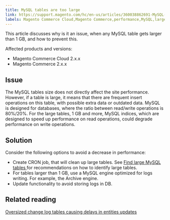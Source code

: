 ```yaml
---
title: MySQL tables are too large
link: https://support.magento.com/hc/en-us/articles/360038862691-MySQL-tables-are-too-large
labels: Magento Commerce Cloud,Magento Commerce,performance,MySQL,large tables,2.x.x,how to
---
```


This article discusses why is it an issue, when any MySQL table gets larger than 1 GB, and how to prevent this.

Affected products and versions:

* Magento Commerce Cloud  2.x.x
* Magento Commerce 2.x.x

## Issue

The MySQL tables size does not directly affect the site performance. However, if a table is large, it means that there are frequent insert operations on this table, with possible extra data or outdated data. MySQL is designed for databases, where the ratio between read/write operations is 80%/20%.  For the large tables, 1 GB and more, MySQL indices, which are designed to speed up performance on read operations, could degrade performance on write operations.

## Solution

Consider the following options to avoid a decrease in performance:

* Create CRON job, that will clean up large tables. See [Find large MySQL tables ](https://support.magento.com/hc/en-us/articles/360038957591) for recommendations on how to identify large tables.
* For tables larger than 1 GB, use a MySQL engine optimized for logs writing. For example, the Archive engine. 
* Update functionality to avoid storing logs in DB.

## Related reading

[Oversized change log tables causing delays in entities updates](https://support.magento.com/hc/en-us/articles/360039418091)